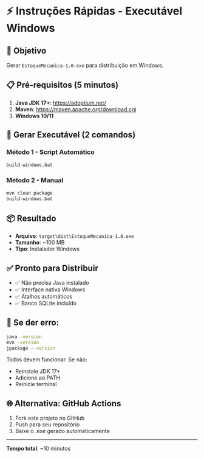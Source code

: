 # ⚡ Instruções Rápidas - Executável Windows

## 🎯 Objetivo
Gerar `EstoqueMecanica-1.0.exe` para distribuição em Windows.

## 📋 Pré-requisitos (5 minutos)
1. **Java JDK 17+**: https://adoptium.net/
2. **Maven**: https://maven.apache.org/download.cgi
3. **Windows 10/11**

## 🚀 Gerar Executável (2 comandos)

### Método 1 - Script Automático
```cmd
build-windows.bat
```

### Método 2 - Manual
```cmd
mvn clean package
build-windows.bat
```

## 📦 Resultado
- **Arquivo**: `target\dist\EstoqueMecanica-1.0.exe`
- **Tamanho**: ~100 MB
- **Tipo**: Instalador Windows

## ✅ Pronto para Distribuir
- ✅ Não precisa Java instalado
- ✅ Interface nativa Windows
- ✅ Atalhos automáticos
- ✅ Banco SQLite incluído

## 🔧 Se der erro:
```cmd
java -version
mvn -version
jpackage --version
```

Todos devem funcionar. Se não:
- Reinstale JDK 17+
- Adicione ao PATH
- Reinicie terminal

## 🌐 Alternativa: GitHub Actions
1. Fork este projeto no GitHub
2. Push para seu repositório
3. Baixe o .exe gerado automaticamente

---
**Tempo total**: ~10 minutos 